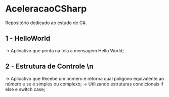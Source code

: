 # AceleracaoCSharp
Repositório dedicado ao estudo de C#. 

## 1 - HelloWorld
  -> Aplicativo que printa na tela a mensagem Hello World;
## 2 - Estrutura de Controle \n
  -> Aplicativo que Recebe um número e retorna qual polígono equivalente ao número e se é simples ou complexo;
  -> Utilizando estruturas condicionais if else e switch case;
